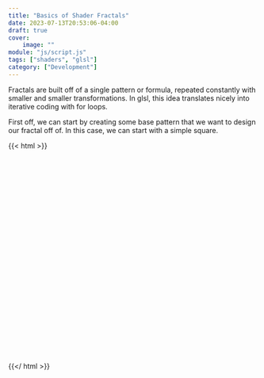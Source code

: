```yaml
---
title: "Basics of Shader Fractals"
date: 2023-07-13T20:53:06-04:00
draft: true
cover:
    image: ""
module: "js/script.js"
tags: ["shaders", "glsl"]
category: ["Development"]
---
```


Fractals are built off of a single pattern or formula, repeated constantly with smaller and smaller transformations. In glsl, this idea translates nicely into iterative coding with for loops.

First off, we can start by creating some base pattern that we want to design our fractal off of. In this case, we can start with a simple square.

{{< html >}}
<div id="three-container" style="display:block;height: 400px;width: 100%;"></div>

<script id="vertexShader" type="x-shader/x-vertex">
    void main() {
        gl_Position = projectionMatrix * modelViewMatrix * vec4(position, 1.0);
    }
</script>

<script id="fragmentShader" type="x-shader/x-fragment">
    uniform vec2 resolution;
    void main() {
        vec2 uv = gl_FragCoord.xy / resolution.xy;
        vec3 color = vec3(.2, .7, 1.);
        gl_FragColor = vec4(color, 1.0);
    }
</script>
{{</ html >}}